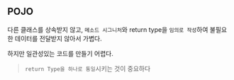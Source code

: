 ## POJO

다른 클래스를 상속받지 않고, `메소드 시그니처`와 return type을 `임의로 작성`하여
불필요한 데이터를 전달받지 않아서 가볍다.

하지만 일관성있는 코드를 만들기 어렵다.
> `return Type을 하나로 통일`시키는 것이 중요하다



